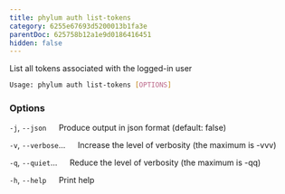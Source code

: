 ```yaml
---
title: phylum auth list-tokens
category: 6255e67693d5200013b1fa3e
parentDoc: 625758b12a1e9d0186416451
hidden: false
---
```


List all tokens associated with the logged-in user

```sh
Usage: phylum auth list-tokens [OPTIONS]
```

### Options

`-j`, `--json`
&emsp; Produce output in json format (default: false)

`-v`, `--verbose`...
&emsp; Increase the level of verbosity (the maximum is -vvv)

`-q`, `--quiet`...
&emsp; Reduce the level of verbosity (the maximum is -qq)

`-h`, `--help`
&emsp; Print help
